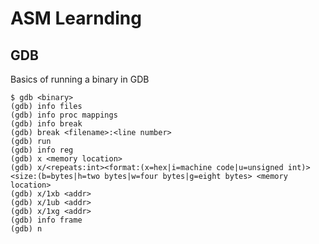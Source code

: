 # ASM Learnding

## GDB
Basics of running a binary in GDB


```
$ gdb <binary>
(gdb) info files
(gdb) info proc mappings
(gdb) info break
(gdb) break <filename>:<line number>
(gdb) run
(gdb) info reg
(gdb) x <memory location>
(gdb) x/<repeats:int><format:(x=hex|i=machine code|u=unsigned int)><size:(b=bytes|h=two bytes|w=four bytes|g=eight bytes> <memory location>
(gdb) x/1xb <addr>
(gdb) x/1ub <addr>
(gdb) x/1xg <addr>
(gdb) info frame
(gdb) n
```


